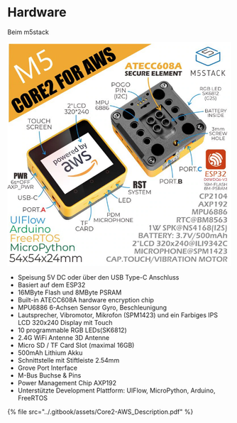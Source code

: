 # Hardware

Beim m5stack&#x20;

![](<../.gitbook/assets/M5Stack Core2 AWS.png>)

* Speisung 5V DC oder über den USB Type-C Anschluss&#x20;
* Basiert auf dem ESP32
* &#x20;16MByte Flash und 8MByte PSRAM
* Built-in ATECC608A hardware encryption chip
* MPU6886 6-Achsen Sensor Gyro, Beschleunigung
* Lautsprecher, Vibromotor, Mikrofon (SPM1423) und ein Farbiges IPS LCD 320x240 Display mit Touch
* 10 programmable RGB LEDs(SK6812)
* 2.4G WiFi Antenne 3D Antenne&#x20;
* Micro SD / TF Card Slot (maximal 16GB)
* 500mAh Lithium Akku&#x20;
* Schnittstelle mit Stiftleiste 2.54mm
* Grove Port Interface&#x20;
* M-Bus Buchse & Pins&#x20;
* Power Management Chip AXP192&#x20;
* Unterstützte Development Plattform: UIFlow, MicroPython, Arduino, FreeRTOS

{% file src="../.gitbook/assets/Core2-AWS_Description.pdf" %}
